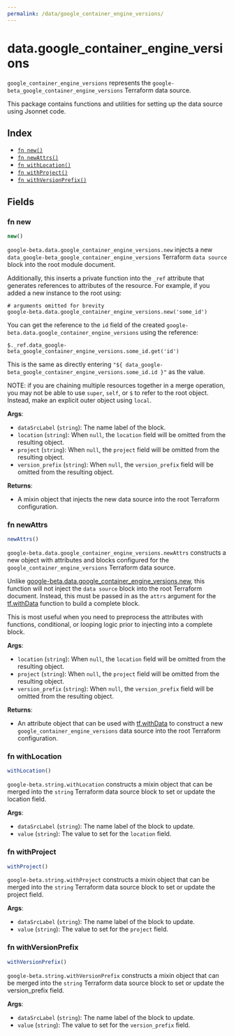 ```yaml
---
permalink: /data/google_container_engine_versions/
---
```


# data.google_container_engine_versions

`google_container_engine_versions` represents the `google-beta_google_container_engine_versions` Terraform data source.



This package contains functions and utilities for setting up the data source using Jsonnet code.


## Index

* [`fn new()`](#fn-new)
* [`fn newAttrs()`](#fn-newattrs)
* [`fn withLocation()`](#fn-withlocation)
* [`fn withProject()`](#fn-withproject)
* [`fn withVersionPrefix()`](#fn-withversionprefix)

## Fields

### fn new

```ts
new()
```


`google-beta.data.google_container_engine_versions.new` injects a new `data_google-beta_google_container_engine_versions` Terraform `data source`
block into the root module document.

Additionally, this inserts a private function into the `_ref` attribute that generates references to attributes of the
resource. For example, if you added a new instance to the root using:

    # arguments omitted for brevity
    google-beta.data.google_container_engine_versions.new('some_id')

You can get the reference to the `id` field of the created `google-beta.data.google_container_engine_versions` using the reference:

    $._ref.data_google-beta_google_container_engine_versions.some_id.get('id')

This is the same as directly entering `"${ data_google-beta_google_container_engine_versions.some_id.id }"` as the value.

NOTE: if you are chaining multiple resources together in a merge operation, you may not be able to use `super`, `self`,
or `$` to refer to the root object. Instead, make an explicit outer object using `local`.

**Args**:
  - `dataSrcLabel` (`string`): The name label of the block.
  - `location` (`string`):  When `null`, the `location` field will be omitted from the resulting object.
  - `project` (`string`):  When `null`, the `project` field will be omitted from the resulting object.
  - `version_prefix` (`string`):  When `null`, the `version_prefix` field will be omitted from the resulting object.

**Returns**:
- A mixin object that injects the new data source into the root Terraform configuration.


### fn newAttrs

```ts
newAttrs()
```


`google-beta.data.google_container_engine_versions.newAttrs` constructs a new object with attributes and blocks configured for the `google_container_engine_versions`
Terraform data source.

Unlike [google-beta.data.google_container_engine_versions.new](#fn-new), this function will not inject the `data source`
block into the root Terraform document. Instead, this must be passed in as the `attrs` argument for the
[tf.withData](https://github.com/tf-libsonnet/core/tree/main/docs#fn-withdata) function to build a complete block.

This is most useful when you need to preprocess the attributes with functions, conditional, or looping logic prior to
injecting into a complete block.

**Args**:
  - `location` (`string`):  When `null`, the `location` field will be omitted from the resulting object.
  - `project` (`string`):  When `null`, the `project` field will be omitted from the resulting object.
  - `version_prefix` (`string`):  When `null`, the `version_prefix` field will be omitted from the resulting object.

**Returns**:
  - An attribute object that can be used with [tf.withData](https://github.com/tf-libsonnet/core/tree/main/docs#fn-withdata) to construct a new `google_container_engine_versions` data source into the root Terraform configuration.


### fn withLocation

```ts
withLocation()
```

`google-beta.string.withLocation` constructs a mixin object that can be merged into the `string`
Terraform data source block to set or update the location field.



**Args**:
  - `dataSrcLabel` (`string`): The name label of the block to update.
  - `value` (`string`): The value to set for the `location` field.


### fn withProject

```ts
withProject()
```

`google-beta.string.withProject` constructs a mixin object that can be merged into the `string`
Terraform data source block to set or update the project field.



**Args**:
  - `dataSrcLabel` (`string`): The name label of the block to update.
  - `value` (`string`): The value to set for the `project` field.


### fn withVersionPrefix

```ts
withVersionPrefix()
```

`google-beta.string.withVersionPrefix` constructs a mixin object that can be merged into the `string`
Terraform data source block to set or update the version_prefix field.



**Args**:
  - `dataSrcLabel` (`string`): The name label of the block to update.
  - `value` (`string`): The value to set for the `version_prefix` field.
